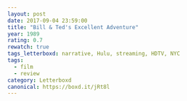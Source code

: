 ```yaml
---
layout: post 
date: 2017-09-04 23:59:00
title: "Bill & Ted's Excellent Adventure"
year: 1989
rating: 0.7
rewatch: true
tags_letterboxd: narrative, Hulu, streaming, HDTV, NYC
tags:
  - film
  - review
category: Letterboxd
canonical: https://boxd.it/jRt8l
---
```

